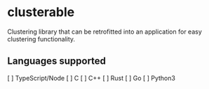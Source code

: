 # clusterable

Clustering library that can be retrofitted into an application for easy clustering functionality.

## Languages supported

[ ] TypeScript/Node
[ ] C
[ ] C++
[ ] Rust
[ ] Go
[ ] Python3

